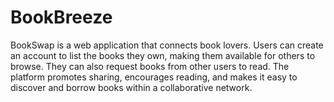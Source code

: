 # BookBreeze
 BookSwap is a web application that connects book lovers. Users can create an account to list the books they own, making them available for others to browse. They can also request books from other users to read. The platform promotes sharing, encourages reading, and makes it easy to discover and borrow books within a collaborative network.
